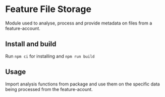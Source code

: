 # Feature File Storage

Module used to analyse, process and provide metadata on files from a feature-account.

## Install and build

Run `npm ci` for installing and `npm run build`

## Usage

Import analysis functions from package and use them on the specific data being processed from the feature-acount.